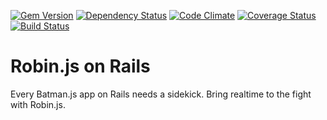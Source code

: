 [![Gem Version](https://badge.fury.io/rb/robin-rails.png)](http://badge.fury.io/rb/robin-rails)
[![Dependency Status](https://gemnasium.com/nybblr/robin-rails.png)](https://gemnasium.com/nybblr/robin-rails)
[![Code Climate](https://codeclimate.com/github/nybblr/robin-rails.png)](https://codeclimate.com/github/nybblr/robin-rails)
[![Coverage Status](https://coveralls.io/repos/nybblr/robin-rails/badge.png?branch=master)](https://coveralls.io/r/nybblr/robin-rails)
[![Build Status](https://travis-ci.org/nybblr/robin-rails.png)](https://travis-ci.org/nybblr/robin-rails)

Robin.js on Rails
=================

Every Batman.js app on Rails needs a sidekick. Bring realtime to the fight with Robin.js.
